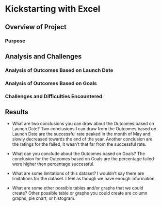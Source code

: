 # Kickstarting with Excel

## Overview of Project

### Purpose

## Analysis and Challenges

### Analysis of Outcomes Based on Launch Date

### Analysis of Outcomes Based on Goals

### Challenges and Difficulties Encountered

## Results

- What are two conclusions you can draw about the Outcomes based on Launch Date?
    Two conclusions I can draw from the Outcomes based on Launch Date are the successful rate peaked in the month of May and slowly decreased towards the end of the year. Another conclusion are the ratings for the failed, it wasn't that far from the successful rate. 

- What can you conclude about the Outcomes based on Goals?
    The conclusion for the Outcomes based on Goals are the percentage failed were higher then percentage successful. 

- What are some limitations of this dataset?
    I wouldn't say there are limitations for the dataset. I feel as though we have enough information.

- What are some other possible tables and/or graphs that we could create?
    Other possible table or graphs you could create are column graphs, pie chart, or histogram. 